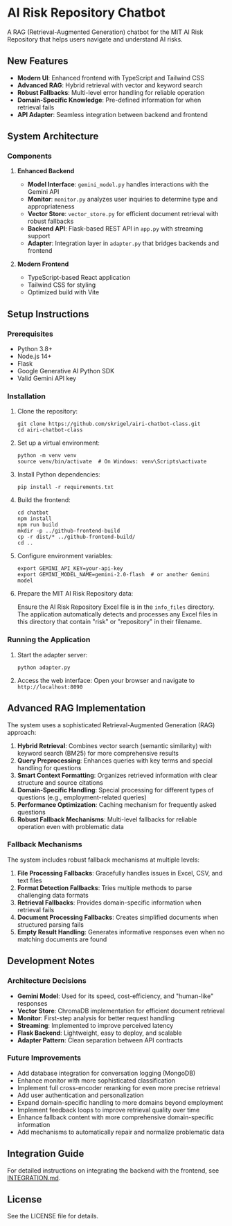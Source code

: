 # AI Risk Repository Chatbot

A RAG (Retrieval-Augmented Generation) chatbot for the MIT AI Risk Repository that helps users navigate and understand AI risks.

## New Features

- **Modern UI**: Enhanced frontend with TypeScript and Tailwind CSS
- **Advanced RAG**: Hybrid retrieval with vector and keyword search
- **Robust Fallbacks**: Multi-level error handling for reliable operation
- **Domain-Specific Knowledge**: Pre-defined information for when retrieval fails
- **API Adapter**: Seamless integration between backend and frontend

## System Architecture

### Components

1. **Enhanced Backend**
   - **Model Interface**: `gemini_model.py` handles interactions with the Gemini API
   - **Monitor**: `monitor.py` analyzes user inquiries to determine type and appropriateness
   - **Vector Store**: `vector_store.py` for efficient document retrieval with robust fallbacks
   - **Backend API**: Flask-based REST API in `app.py` with streaming support
   - **Adapter**: Integration layer in `adapter.py` that bridges backends and frontend

2. **Modern Frontend**
   - TypeScript-based React application
   - Tailwind CSS for styling
   - Optimized build with Vite

## Setup Instructions

### Prerequisites

- Python 3.8+
- Node.js 14+
- Flask
- Google Generative AI Python SDK
- Valid Gemini API key

### Installation

1. Clone the repository:
   ```
   git clone https://github.com/skrigel/airi-chatbot-class.git
   cd airi-chatbot-class
   ```

2. Set up a virtual environment:
   ```
   python -m venv venv
   source venv/bin/activate  # On Windows: venv\Scripts\activate
   ```

3. Install Python dependencies:
   ```
   pip install -r requirements.txt
   ```

4. Build the frontend:
   ```
   cd chatbot
   npm install
   npm run build
   mkdir -p ../github-frontend-build
   cp -r dist/* ../github-frontend-build/
   cd ..
   ```

5. Configure environment variables:
   ```
   export GEMINI_API_KEY=your-api-key
   export GEMINI_MODEL_NAME=gemini-2.0-flash  # or another Gemini model
   ```

6. Prepare the MIT AI Risk Repository data:
   
   Ensure the AI Risk Repository Excel file is in the `info_files` directory. The application automatically detects and processes any Excel files in this directory that contain "risk" or "repository" in their filename.

### Running the Application

1. Start the adapter server:
   ```
   python adapter.py
   ```

2. Access the web interface:
   Open your browser and navigate to `http://localhost:8090`

## Advanced RAG Implementation

The system uses a sophisticated Retrieval-Augmented Generation (RAG) approach:

1. **Hybrid Retrieval**: Combines vector search (semantic similarity) with keyword search (BM25) for more comprehensive results
2. **Query Preprocessing**: Enhances queries with key terms and special handling for questions
3. **Smart Context Formatting**: Organizes retrieved information with clear structure and source citations
4. **Domain-Specific Handling**: Special processing for different types of questions (e.g., employment-related queries)
5. **Performance Optimization**: Caching mechanism for frequently asked questions
6. **Robust Fallback Mechanisms**: Multi-level fallbacks for reliable operation even with problematic data

### Fallback Mechanisms

The system includes robust fallback mechanisms at multiple levels:

1. **File Processing Fallbacks**: Gracefully handles issues in Excel, CSV, and text files
2. **Format Detection Fallbacks**: Tries multiple methods to parse challenging data formats
3. **Retrieval Fallbacks**: Provides domain-specific information when retrieval fails
4. **Document Processing Fallbacks**: Creates simplified documents when structured parsing fails
5. **Empty Result Handling**: Generates informative responses even when no matching documents are found

## Development Notes

### Architecture Decisions

- **Gemini Model**: Used for its speed, cost-efficiency, and "human-like" responses
- **Vector Store**: ChromaDB implementation for efficient document retrieval
- **Monitor**: First-step analysis for better request handling
- **Streaming**: Implemented to improve perceived latency
- **Flask Backend**: Lightweight, easy to deploy, and scalable
- **Adapter Pattern**: Clean separation between API contracts

### Future Improvements

- Add database integration for conversation logging (MongoDB)
- Enhance monitor with more sophisticated classification
- Implement full cross-encoder reranking for even more precise retrieval
- Add user authentication and personalization
- Expand domain-specific handling to more domains beyond employment
- Implement feedback loops to improve retrieval quality over time
- Enhance fallback content with more comprehensive domain-specific information
- Add mechanisms to automatically repair and normalize problematic data

## Integration Guide

For detailed instructions on integrating the backend with the frontend, see [INTEGRATION.md](INTEGRATION.md).

## License

See the LICENSE file for details.